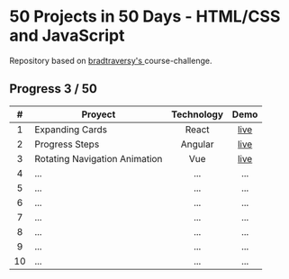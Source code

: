 # 50 Projects in 50 Days - HTML/CSS and JavaScript

Repository based on [bradtraversy's
](https://github.com/bradtraversy/50projects50days) course-challenge.

## Progress 3 / 50

| # | Proyect | Technology | Demo |
| :-: |--- | :-: | :-: |
| 1 | Expanding Cards | React   | [live](https://expanding-cards-2blr.onrender.com/) |
| 2 | Progress Steps  | Angular | [live](https://progress-steps-x71i.onrender.com/) |
| 3 | Rotating Navigation Animation | Vue | [live](https://rotating-navigation-animation.onrender.com) |
| 4 | ... | ... | ... |
| 5 | ... | ... | ... |
| 6 | ... | ... | ... |
| 7 | ... | ... | ... |
| 8 | ... | ... | ... |
| 9 | ... | ... | ... |
| 10 | ...  | ... | ... |

